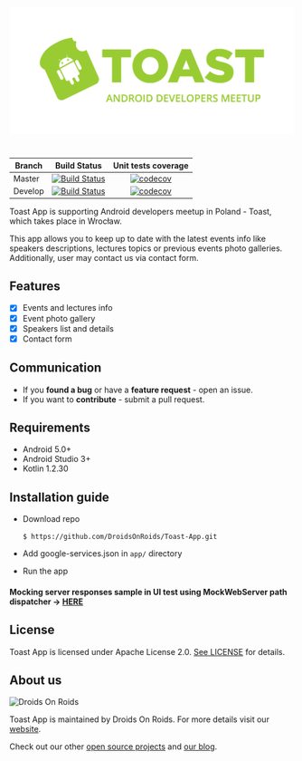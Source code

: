 ![Toast](art/Toast.png)
#
| Branch	| Build Status	| Unit tests coverage	|
|---	|:---:	|:---:	|
| Master   	| [![Build Status](https://www.bitrise.io/app/ba74361b1a7a3cbf/status.svg?token=YVdZUhzMcy2_l7dLxLlA9Q&branch=master)](https://www.bitrise.io/app/ba74361b1a7a3cbf)  	| [![codecov](https://codecov.io/gh/DroidsOnRoids/Toast-App/branch/master/graph/badge.svg?token=8u14InZcbW)](https://codecov.io/gh/DroidsOnRoids/Toast-App) 	|
| Develop  	| [![Build Status](https://www.bitrise.io/app/ba74361b1a7a3cbf/status.svg?token=YVdZUhzMcy2_l7dLxLlA9Q&branch=develop)](https://www.bitrise.io/app/ba74361b1a7a3cbf)  	|  [![codecov](https://codecov.io/gh/DroidsOnRoids/Toast-App/branch/develop/graph/badge.svg?token=8u14InZcbW)](https://codecov.io/gh/DroidsOnRoids/Toast-App) 	|

Toast App is supporting Android developers meetup in Poland - Toast, which takes place in Wrocław.

This app allows you to keep up to date with the latest events info like speakers descriptions, lectures topics or previous events photo galleries. Additionally, user may contact us via contact form.

## Features
- [x] Events and lectures info
- [x] Event photo gallery
- [x] Speakers list and details
- [x] Contact form

## Communication
* If you **found a bug** or have a **feature request** - open an issue.
* If you want to **contribute** - submit a pull request.

## Requirements
* Android 5.0+
* Android Studio 3+
* Kotlin 1.2.30

## Installation guide
- Download repo
    ```
    $ https://github.com/DroidsOnRoids/Toast-App.git
    ```
- Add google-services.json in `app/` directory

- Run the app

#### Mocking server responses sample in UI test using MockWebServer path dispatcher -> [HERE](app/src/androidTest/SAMPLE.md)

## License
Toast App is licensed under Apache License 2.0. [See LICENSE](https://github.com/DroidsOnRoids/toast-app/blob/master/LICENSE) for details.

## About us
![Droids On Roids](http://i.imgur.com/J1XxjXL.png)

Toast App is maintained by Droids On Roids. For more details visit our [website](https://www.thedroidsonroids.com/).

Check out our other [open source projects](https://github.com/DroidsOnRoids) and [our blog](https://www.thedroidsonroids.com/blog).